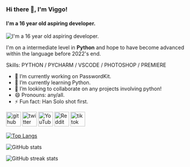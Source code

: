 ### Hi there 👋, I'm Viggo!
#### I'm a 16 year old aspiring developer.
![I'm a 16 year old aspiring developer.](https://i.imgur.com/TyjWrDs.png)

I'm on a intermediate level in **Python** and hope to have become advanced within the language before 2022's end.

Skills: PYTHON / PYCHARM / VSCODE / PHOTOSHOP / PREMIERE

- 🔭 I’m currently working on PasswordKit. 
- 🌱 I’m currently learning Python. 
- 👯 I’m looking to collaborate on any projects involving python! 
- 😄 Pronouns: any/all. 
- ⚡ Fun fact: Han Solo shot first. 


[<img src='https://cdn.jsdelivr.net/npm/simple-icons@3.0.1/icons/github.svg' alt='github' height='40'>](https://github.com/ViggAlm)  [<img src='https://cdn.jsdelivr.net/npm/simple-icons@3.0.1/icons/twitter.svg' alt='twitter' height='40'>](https://twitter.com/ViggAlm)  [<img src='https://cdn.jsdelivr.net/npm/simple-icons@3.0.1/icons/youtube.svg' alt='YouTube' height='40'>](https://www.youtube.com/channel/UCdtCXidLl9vuagD3QJvQ-1A)  [<img src='https://cdn.jsdelivr.net/npm/simple-icons@3.0.1/icons/reddit.svg' alt='Reddit' height='40'>](https://www.reddit.com/user/ViggAlm)  [<img src='https://cdn.jsdelivr.net/npm/simple-icons@3.0.1/icons/tiktok.svg' alt='tiktok' height='40'>](https://www.tiktok.com/@ViggAlm)  

[![Top Langs](https://github-readme-stats.vercel.app/api/top-langs/?username=ViggAlm)](https://github.com/anuraghazra/github-readme-stats)

![GitHub stats](https://github-readme-stats.vercel.app/api?username=ViggAlm&show_icons=true)  

![GitHub streak stats](https://github-readme-streak-stats.herokuapp.com/?user=ViggAlm)  

